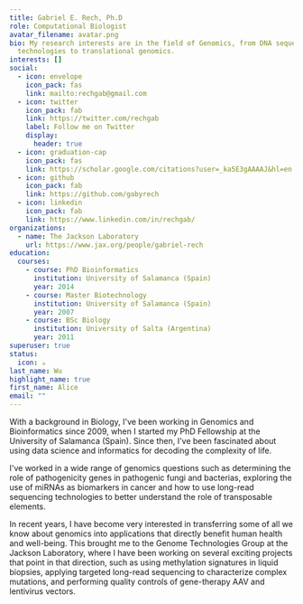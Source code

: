 ```yaml
---
title: Gabriel E. Rech, Ph.D
role: Computational Biologist
avatar_filename: avatar.png
bio: My research interests are in the field of Genomics, from DNA sequencing
  technologies to translational genomics.
interests: []
social:
  - icon: envelope
    icon_pack: fas
    link: mailto:rechgab@gmail.com
  - icon: twitter
    icon_pack: fab
    link: https://twitter.com/rechgab
    label: Follow me on Twitter
    display:
      header: true
  - icon: graduation-cap
    icon_pack: fas
    link: https://scholar.google.com/citations?user=_ka5E3gAAAAJ&hl=en
  - icon: github
    icon_pack: fab
    link: https://github.com/gabyrech
  - icon: linkedin
    icon_pack: fab
    link: https://www.linkedin.com/in/rechgab/
organizations:
  - name: The Jackson Laboratory
    url: https://www.jax.org/people/gabriel-rech
education:
  courses:
    - course: PhD Bioinformatics
      institution: University of Salamanca (Spain)
      year: 2014
    - course: Master Biotechnology
      institution: University of Salamanca (Spain)
      year: 2007
    - course: BSc Biology
      institution: University of Salta (Argentina)
      year: 2011
superuser: true
status:
  icon: ☕️
last_name: Wu
highlight_name: true
first_name: Alice
email: ""
---
```

With a background in Biology, I've been working in Genomics and Bioinformatics since 2009, when I started my PhD Fellowship at the University of Salamanca (Spain). Since then, I've been fascinated about using data science and informatics for decoding the complexity of life.

I've worked in a wide range of genomics questions such as determining the role of pathogenicity genes in pathogenic fungi and bacterias, exploring the use of miRNAs as biomarkers in cancer and how to use long-read sequencing technologies to better understand the role of transposable elements. 

In recent years, I have become very interested in transferring some of all we know about genomics into applications that directly benefit human health and well-being. This brought me to the Genome Technologies Group at the Jackson Laboratory, where I have been working on several exciting projects t﻿hat point in that direction, such as using methylation signatures in liquid biopsies, applying targeted long-read sequencing to characterize complex mutations, and performing quality controls of gene-therapy AAV and lentivirus vectors.
